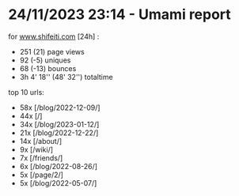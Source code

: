 # 24/11/2023 23:14 - Umami report
for www.shifeiti.com [24h] :

 - 251 (21) page views
 - 92 (-5) uniques
 - 68 (-13) bounces
 - 3h 4' 18'' (48' 32'') totaltime


top 10 urls:
 - 58x [/blog/2022-12-09/]
 - 44x [/]
 - 34x [/blog/2023-01-12/]
 - 21x [/blog/2022-12-22/]
 - 14x [/about/]
 - 9x [/wiki/]
 - 7x [/friends/]
 - 6x [/blog/2022-08-26/]
 - 5x [/page/2/]
 - 5x [/blog/2022-05-07/]


